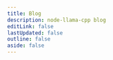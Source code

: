 ```yaml
---
title: Blog
description: node-llama-cpp blog
editLink: false
lastUpdated: false
outline: false
aside: false
---
```

<style>
@media (min-width: 960px) {
    .VPDoc:not(.has-sidebar)>.container>.content {
        max-width: 992px;
    }
}
</style>

<script setup lang="ts">
import BlogEntry from "../../.vitepress/components/BlogEntry/BlogEntry.vue";
import {data} from "./blog.data.js";
const entries = data.entries;
</script>

<div class="blog-posts">
    <BlogEntry
        v-for="(item) in entries"
        :title="item.title"
        :description="item.description"
        :link="item.link"
        :date="item.date"
    />
</div>

